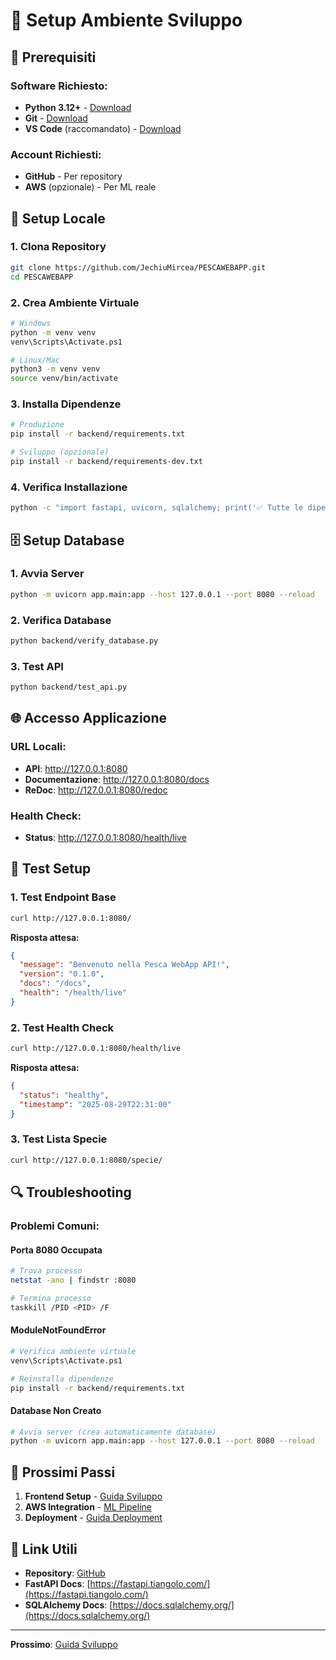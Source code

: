 # 🚀 Setup Ambiente Sviluppo

## 🎯 Prerequisiti

### **Software Richiesto:**
- **Python 3.12+** - [Download](https://www.python.org/downloads/)
- **Git** - [Download](https://git-scm.com/)
- **VS Code** (raccomandato) - [Download](https://code.visualstudio.com/)

### **Account Richiesti:**
- **GitHub** - Per repository
- **AWS** (opzionale) - Per ML reale

## 🔧 Setup Locale

### **1. Clona Repository**
```bash
git clone https://github.com/JechiuMircea/PESCAWEBAPP.git
cd PESCAWEBAPP
```

### **2. Crea Ambiente Virtuale**
```bash
# Windows
python -m venv venv
venv\Scripts\Activate.ps1

# Linux/Mac
python3 -m venv venv
source venv/bin/activate
```

### **3. Installa Dipendenze**
```bash
# Produzione
pip install -r backend/requirements.txt

# Sviluppo (opzionale)
pip install -r backend/requirements-dev.txt
```

### **4. Verifica Installazione**
```bash
python -c "import fastapi, uvicorn, sqlalchemy; print('✅ Tutte le dipendenze installate!')"
```

## 🗄️ Setup Database

### **1. Avvia Server**
```bash
python -m uvicorn app.main:app --host 127.0.0.1 --port 8080 --reload
```

### **2. Verifica Database**
```bash
python backend/verify_database.py
```

### **3. Test API**
```bash
python backend/test_api.py
```

## 🌐 Accesso Applicazione

### **URL Locali:**
- **API**: http://127.0.0.1:8080
- **Documentazione**: http://127.0.0.1:8080/docs
- **ReDoc**: http://127.0.0.1:8080/redoc

### **Health Check:**
- **Status**: http://127.0.0.1:8080/health/live

## 🧪 Test Setup

### **1. Test Endpoint Base**
```bash
curl http://127.0.0.1:8080/
```

**Risposta attesa:**
```json
{
  "message": "Benvenuto nella Pesca WebApp API!",
  "version": "0.1.0",
  "docs": "/docs",
  "health": "/health/live"
}
```

### **2. Test Health Check**
```bash
curl http://127.0.0.1:8080/health/live
```

**Risposta attesa:**
```json
{
  "status": "healthy",
  "timestamp": "2025-08-29T22:31:00"
}
```

### **3. Test Lista Specie**
```bash
curl http://127.0.0.1:8080/specie/
```

## 🔍 Troubleshooting

### **Problemi Comuni:**

#### **Porta 8080 Occupata**
```bash
# Trova processo
netstat -ano | findstr :8080

# Termina processo
taskkill /PID <PID> /F
```

#### **ModuleNotFoundError**
```bash
# Verifica ambiente virtuale
venv\Scripts\Activate.ps1

# Reinstalla dipendenze
pip install -r backend/requirements.txt
```

#### **Database Non Creato**
```bash
# Avvia server (crea automaticamente database)
python -m uvicorn app.main:app --host 127.0.0.1 --port 8080 --reload
```

## 📱 Prossimi Passi

1. **Frontend Setup** - [Guida Sviluppo](development.md)
2. **AWS Integration** - [ML Pipeline](../architecture/ml-pipeline.md)
3. **Deployment** - [Guida Deployment](deployment.md)

## 🔗 Link Utili

- **Repository**: [GitHub](https://github.com/JechiuMircea/PESCAWEBAPP)
- **FastAPI Docs**: [https://fastapi.tiangolo.com/](https://fastapi.tiangolo.com/)
- **SQLAlchemy Docs**: [https://docs.sqlalchemy.org/](https://docs.sqlalchemy.org/)

---

**Prossimo**: [Guida Sviluppo](development.md)
